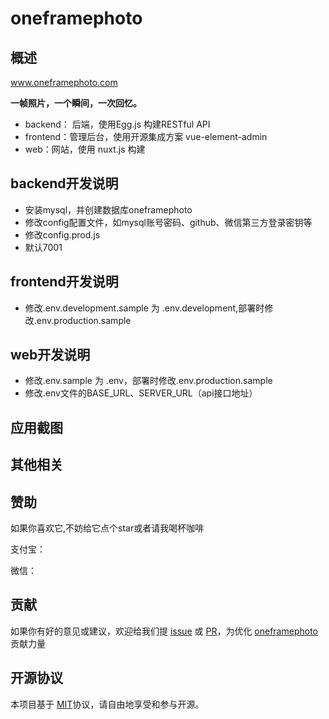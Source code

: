 # oneframephoto

<p align="center">
  
</p>
<p align="center">
 
</p>

## 概述

www.oneframephoto.com

**一帧照片，一个瞬间，一次回忆。**

- backend： 后端，使用Egg.js 构建RESTful API 
- frontend：管理后台，使用开源集成方案 vue-element-admin
- web：网站，使用 nuxt.js 构建

## backend开发说明

- 安装mysql，并创建数据库oneframephoto
- 修改config配置文件，如mysql账号密码、github、微信第三方登录密钥等
- 修改config.prod.js
- 默认7001

## frontend开发说明

- 修改.env.development.sample 为 .env.development,部署时修改.env.production.sample

## web开发说明

- 修改.env.sample 为 .env，部署时修改.env.production.sample
- 修改.env文件的BASE_URL、SERVER_URL（api接口地址）


## 应用截图



## 其他相关



## 赞助

如果你喜欢它,不妨给它点个star或者请我喝杯咖啡

支付宝：

 

微信：




## 贡献

如果你有好的意见或建议，欢迎给我们提 [issue] 或 [PR]，为优化 [oneframephoto] 贡献力量

[PR]: https://github.com/hilanmiao/oneframephoto/pulls

[issue]: https://github.com/hilanmiao/oneframephoto/issues

[oneframephoto]: https://github.com/hilanmiao/oneframephoto


## 开源协议

本项目基于 [MIT](http://opensource.org/licenses/MIT)协议，请自由地享受和参与开源。

